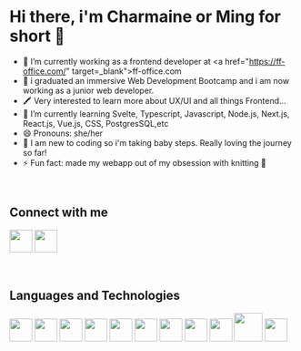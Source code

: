 # Hi there, i'm Charmaine or Ming for short 👋




- 🔭 I’m currently working as a frontend developer at <a href="https://ff-office.com/" target=_blank">ff-office.com</a>
- 🚀 i graduated an immersive Web Development Bootcamp and i am now working as a junior web developer. 
- 🖍 Very interested to learn more about UX/UI and all things Frontend...
- 🌱 I’m currently learning Svelte, Typescript, Javascript, Node.js, Next.js, React.js, Vue.js, CSS, PostgresSQL,etc
- 😄 Pronouns: she/her
- 🐢 I am new to coding so i'm taking baby steps. Really loving the journey so far!
- ⚡ Fun fact: made my webapp out of my obsession with knitting 🧶

<br/>


## Connect with me

<a href='https://www.linkedin.com/in/minggarcia/'><img src='https://user-images.githubusercontent.com/94932856/161560901-30ca44d1-4910-4930-9bb0-3b1c147b265f.png' widht=40px height=40px/></a> <a href='https://www.instagram.com/minggarcia/'><img src='https://user-images.githubusercontent.com/94932856/161562698-9bc7cc89-333f-4f50-bfe3-8af0f4b90e68.png' widht=40px height=40px ></a>

<br/>

## Languages and Technologies
<a href='https://www.w3.org/html'/><img src='https://user-images.githubusercontent.com/94932856/161564138-5a303b12-01a9-4ed1-81c9-bc8abd7a96f0.png'
widht=40px height=40px/></a>
<a href='https://www.w3schools.com/css/'><img widht=40px height=40px src='https://user-images.githubusercontent.com/94932856/161564838-485391b0-0413-4e96-8cc3-1f660024c08d.png'/></a>
<a href='https://www.javascript.com/'><img src='https://user-images.githubusercontent.com/94932856/161566766-c28c2a1a-a21f-45c4-b57f-bef0ddab3257.png' widht=40px height=40px /></a>
<a href='https://www.typescriptlang.org/
'><img src='https://user-images.githubusercontent.com/94932856/161567971-f25b5823-72bd-43c2-b4bf-39d114e2fb5b.png' widht=40px height=40px /></a>
<a href='https://reactjs.org/'><img src='https://user-images.githubusercontent.com/94932856/161565417-dd06c070-eb08-4ce4-a9ed-fd411fda8083.png' widht=40px height=40px /></a>
<a href='https://nextjs.org/'><img src='https://user-images.githubusercontent.com/94932856/161567367-9d7abe9d-6cd0-43a2-b238-ccac5abcbb2a.png' widht=40px height=40px /></a>
<a href='https://nodejs.org/en/'><img src='https://user-images.githubusercontent.com/94932856/161568873-76bd256a-6752-4e46-a59b-01e90ab6a835.png' widht=40px height=40px /></a>
<a href='https://www.postgresql.org/'><img src='https://user-images.githubusercontent.com/94932856/161568877-760125aa-a3af-4239-a71c-84565fc9810f.png' widht=40px height=40px /></a>
<a href='https://www.figma.com/'><img src='https://user-images.githubusercontent.com/94932856/161569693-ebbe1f49-d0ac-44bd-a948-55848329a18f.png' widht=40px height=40px /></a>
<a href=https://dashboard.heroku.com/><img src='https://user-images.githubusercontent.com/94932856/161570038-1a22aa44-8fab-43cd-a86b-0e2776a03296.png' widht=50px height=50px /></a>
<a href='https://cloudinary.com/'><img src='https://user-images.githubusercontent.com/94932856/161570376-c3178b4d-922e-4932-a13a-6f2e80ceb0f1.png'
widht=40px height=40px /></a>

